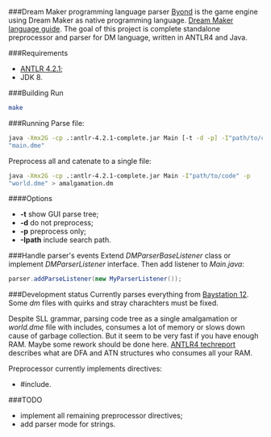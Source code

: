 ###Dream Maker programming language parser
[Byond](http://www.byond.com) is the game engine using Dream Maker as native
programming language. [Dream Maker language 
guide](http://www.byond.com/docs/guide/guide.pdf). The goal of this project is
complete standalone preprocessor and parser for DM language, written in ANTLR4
and Java.

###Requirements
- [ANTLR 4.2.1](http://www.antlr.org/download/antlr-4.2.1-complete.jar);
- JDK 8.

###Building
Run
```bash
make
```

###Running
Parse file:
```bash
java -Xmx2G -cp .:antlr-4.2.1-complete.jar Main [-t -d -p] -I"path/to/code" 
"main.dme"
```
Preprocess all and catenate to a single file:
```bash
java -Xmx2G -cp .:antlr-4.2.1-complete.jar Main -I"path/to/code" -p 
"world.dme" > amalgamation.dm
```

####Options
* **-t** show GUI parse tree;
* **-d** do not preprocess;
* **-p** preprocess only;
* **-Ipath** include search path.

###Handle parser's events
Extend *DMParserBaseListener* class or implement *DMParserListener* interface.
Then add listener to *Main.java*:
```java
parser.addParseListener(new MyParserListener());
```

###Development status
Currently parses everything from [Baystation
12](https://github.com/Baystation12/Baystation12). Some *dm* files with quirks
and stray charachters must be fixed.

Despite SLL grammar, parsing code tree as a single amalgamation or *world.dme*
file with includes, consumes a lot of memory or slows down cause of garbage
collection. But it seem to be very fast if you have enough RAM. Maybe some
rework should be done here. [ANTLR4
techreport](http://antlr.org/papers/allstar-techreport.pdf) describes what are
DFA and ATN structures who consumes all your RAM.

Preprocessor currently implements directives:
* #include.

###TODO
- implement all remaining preprocessor directives;
- add parser mode for strings.

